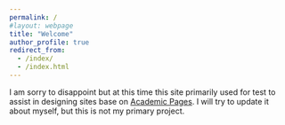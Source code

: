 ```yaml
---
permalink: /
#layout: webpage
title: "Welcome"
author_profile: true
redirect_from: 
  - /index/
  - /index.html
---
```


I am sorry to disappoint but at this time this site primarily used for test to assist in designing sites base on [Academic Pages](https://github.com/academicpages/academicpages.github.io). I will try to update it about myself, but this is not my primary project.